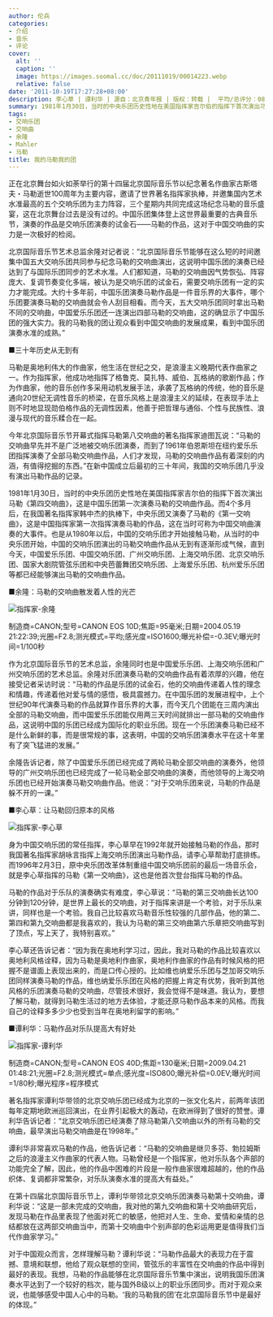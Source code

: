 ```yaml
---
author: 伦兵
categories:
- 介绍
- 音乐
- 评论
cover:
  alt: ''
  caption: ''
  image: https://images.soomal.cc/doc/20111019/00014223.webp
  relative: false
date: '2011-10-19T17:27:28+08:00'
description: 李心草 | 谭利华 | 源自：北京青年报 | 版权：转载 |  平均/总评分：08.00/16
summary: 1981年1月30日，当时的中央乐团历史性地在美国指挥家吉尔伯的指挥下首次演出马勒《第四交响曲》，这是中国乐团第一次演奏马勒的交响曲作品。而4个多月后，在我国著名指挥家韩中杰的执棒下，中央乐团又演奏了马勒的《第一交响曲》，这是中国指挥家第一次指挥演奏马勒的作品，这在当时可称为中国交响曲演奏的大事件。也是从1980年以后，中国的交响乐团才开始接触马勒……
tags:
- 交响乐团
- 交响曲
- 余隆
- Mahler
- 马勒
title: 我的马勒我的团
---
```


正在北京舞台如火如荼举行的第十四届北京国际音乐节以纪念著名作曲家古斯塔夫・马勒逝世100周年为主要内容，邀请了世界著名指挥家执棒，并邀集国内艺术水准最高的五个交响乐团为主力阵容，三个星期内共同完成这场纪念马勒的音乐盛宴，这在北京舞台过去是没有过的。中国乐团集体登上这世界最重要的古典音乐节，演奏的作品是交响乐团演奏的试金石――马勒的作品，这对于中国交响曲的实力是一次极好的检阅。

北京国际音乐节艺术总监余隆对记者说：“北京国际音乐节能够在这么短的时间邀集中国五大交响乐团共同参与纪念马勒的交响曲演出，这说明中国乐团的演奏已经达到了与国际乐团同步的艺术水准。人们都知道，马勒的交响曲因气势恢弘、阵容庞大、复调节奏变化多端，被认为是交响乐团的试金石，需要交响乐团有一定的实力才能完成。大约十多年前，中国乐团演奏马勒作品是一件音乐界的大事件，哪个乐团要演奏马勒的交响曲就会令人刮目相看。而今天，五大交响乐团同时拿出马勒不同的交响曲，中国爱乐乐团还一连演出四部马勒的交响曲，这的确显示了中国乐团的强大实力。我的马勒我的团让观众看到中国交响曲的发展成果，看到中国乐团演奏水准的成熟。”

■三十年历史从无到有

马勒是奥地利伟大的作曲家，他生活在世纪之交，是浪漫主义晚期代表作曲家之一。作为指挥家，他成功地指挥了格鲁克、莫扎特、威伯、瓦格纳的歌剧作品；作为作曲家，他的音乐创作多采用动机发展手法，承袭了瓦格纳的传统，他的音乐是通向20世纪无调性音乐的桥梁，在音乐风格上是浪漫主义的延续，在表现手法上则不时地显现勋伯格作品的无调性因素，他善于把哲理与通俗、个性与民族性、浪漫与现代的音乐糅合在一起。

今年北京国际音乐节开幕式指挥马勒第八交响曲的著名指挥家迪图瓦说：“马勒的交响曲早先并不是广泛地被交响乐团演奏，而到了1961年伯恩斯坦在纽约爱乐乐团指挥演奏了全部马勒交响曲作品，人们才发现，马勒的交响曲作品有着深刻的内涵，有值得挖掘的东西。”在新中国成立后最初的三十年间，我国的交响乐团几乎没有演出马勒作品的记录。

1981年1月30日，当时的中央乐团历史性地在美国指挥家吉尔伯的指挥下首次演出马勒《第四交响曲》，这是中国乐团第一次演奏马勒的交响曲作品。而4个多月后，在我国著名指挥家韩中杰的执棒下，中央乐团又演奏了马勒的《第一交响曲》，这是中国指挥家第一次指挥演奏马勒的作品，这在当时可称为中国交响曲演奏的大事件。也是从1980年以后，中国的交响乐团才开始接触马勒，从当时的中央乐团开始，中国的交响乐团演出的马勒交响曲作品从无到有逐渐形成气候，直到今天，中国爱乐乐团、中国交响乐团、广州交响乐团、上海交响乐团、北京交响乐团、国家大剧院管弦乐团和中央芭蕾舞团交响乐团、上海爱乐乐团、杭州爱乐乐团等都已经能够演出马勒的交响曲作品。

■余隆：马勒的交响曲散发着人性的光芒

![指挥家-余隆](https://images.soomal.cc/doc/20111019/00014223.webp)

制造商=CANON;型号=CANON EOS 10D;焦距=95毫米;日期=2004.05.19 21:22:39;光圈=F2.8;测光模式=平均;感光度=ISO1600;曝光补偿=-0.3EV;曝光时间=1/100秒



作为北京国际音乐节的艺术总监，余隆同时也是中国爱乐乐团、上海交响乐团和广州交响乐团的艺术总监。余隆对乐团演奏马勒的交响曲作品有着浓厚的兴趣，他在接受记者采访时说：“马勒的作品是乐团的试金石，他的交响曲传递着人性的理念和情趣，传递着他对爱与情的感悟，极具震撼力。在中国乐团的发展进程中，上个世纪90年代演奏马勒的作品就算作音乐界的大事，而今天几个团能在三周内演出全部的马勒交响曲，而中国爱乐乐团能仅用两三天时间就排出一部马勒的交响曲作品，这说明中国的乐团已经成为国际化的职业乐团。现在一个乐团演奏马勒已经不是什么新鲜的事，而是很常规的事，这表明，中国的交响乐团演奏水平在这十年里有了突飞猛进的发展。”

余隆告诉记者，除了中国爱乐乐团已经完成了两轮马勒全部交响曲的演奏外，他领导的广州交响乐团也已经完成了一轮马勒全部交响曲的演奏，而他领导的上海交响乐团也已经开始演奏马勒交响曲作品。他说：“对于交响乐团来说，马勒的作品是躲不开的一课。”

■李心草：让马勒回归原本的风格

![指挥家-李心草](https://images.soomal.cc/doc/20111019/00014224.webp)





身为中国交响乐团的常任指挥，李心草早在1992年就开始接触马勒的作品，那时我国著名指挥家胡咏言指挥上海交响乐团演出马勒作品，请李心草帮助打底排练。而1996年2月3日，原中央乐团改革体制重组中国交响乐团前的最后一场音乐会，就是李心草指挥的马勒《第一交响曲》，这也是他首次登台指挥马勒的作品。

马勒的作品对于乐队的演奏确实有难度，李心草说：“马勒的第三交响曲长达100分钟到120分钟，是世界上最长的交响曲，对于指挥来讲是一个考验，对于乐队来讲，同样也是一个考验。我自己比较喜欢马勒音乐性较强的几部作品，他的第二、第四和第九交响曲都是我喜欢的，我认为马勒的第三交响曲第六乐章把交响曲写到了顶点，写上天了，我特别喜欢。”

李心草还告诉记者：“因为我在奥地利学习过，因此，我对马勒的作品比较喜欢以奥地利风格诠释，因为马勒是奥地利作曲家，奥地利作曲家的作品有时候风格的把握不是谱面上表现出来的，而是口传心授的。比如维也纳爱乐乐团与芝加哥交响乐团同样演奏马勒的作品，维也纳爱乐乐团在风格的把握上肯定有优势，我听到其他风格的乐团演奏马勒的交响曲，尽管技术很好，我会觉得不是味道。我认为，要想了解马勒，就得到马勒生活过的地方去体验，才能还原马勒作品本来的风格。而我自己的诠释多多少少也受到当年在奥地利留学的影响。”

■谭利华：马勒作品对乐队提高大有好处

![指挥家-谭利华](https://images.soomal.cc/doc/20111019/00014225.webp)

制造商=CANON;型号=CANON EOS 40D;焦距=130毫米;日期=2009.04.21 01:48:21;光圈=F2.8;测光模式=单点;感光度=ISO800;曝光补偿=0.0EV;曝光时间=1/80秒;曝光程序=程序模式



著名指挥家谭利华带领的北京交响乐团已经成为北京的一张文化名片，前两年该团每年定期地欧洲巡回演出，在业界引起极大的轰动，在欧洲得到了很好的赞誉。谭利华告诉记者：“北京交响乐团已经演奏了除马勒第八交响曲以外的所有马勒的交响曲，最早演出马勒交响曲是在1998年。”

谭利华非常喜欢马勒的作品，他告诉记者：“马勒的交响曲是继贝多芬、勃拉姆斯之后的浪漫主义作曲家的代表人物。马勒曾经是一个指挥家，他对乐队各个声部的功能完全了解，因此，他的作品中困难的片段是一般作曲家很难超越的，他的作品织体、复调都非常繁杂，对乐队演奏水准的提高大有益处。”

在第十四届北京国际音乐节上，谭利华带领北京交响乐团演奏马勒第十交响曲，谭利华说：“这是一部未完成的交响曲，我对他的第九交响曲和第十交响曲研究后，发现马勒在作品里表现了他面对死亡的敏感，他把对人生、生命、爱情和亲情的总结都放在这两部交响曲当中，而第十交响曲中个别声部的色彩运用更是值得我们当代作曲家学习。”

对于中国观众而言，怎样理解马勒？谭利华说：“马勒作品最大的表现力在于震撼、意境和联想，他给了观众联想的空间，管弦乐的丰富性在交响曲的作品中得到最好的表现。我想，马勒的作品能够在北京国际音乐节集中演出，说明我国乐团演奏水平达到了一个较好的档次，能与国外B级以上的职业乐团同步。而对于观众来说，也能够感受中国人心中的马勒。‘我的马勒我的团’在北京国际音乐节中是最好的体现。”